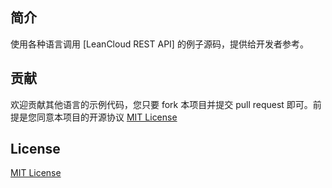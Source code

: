 
## 简介

使用各种语言调用 [LeanCloud REST API] 的例子源码，提供给开发者参考。

## 贡献

欢迎贡献其他语言的示例代码，您只要 fork 本项目并提交 pull request 即可。前提是您同意本项目的开源协议 [MIT License](http://opensource.org/licenses/MIT)

## License

[MIT License](http://opensource.org/licenses/MIT)